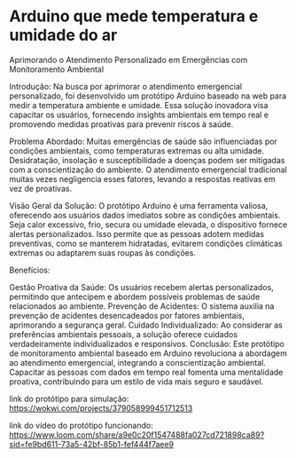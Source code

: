 # Arduino que mede temperatura e umidade do ar

Aprimorando o Atendimento Personalizado em Emergências com Monitoramento Ambiental

Introdução:
Na busca por aprimorar o atendimento emergencial personalizado, foi desenvolvido um protótipo Arduino baseado na web para medir a temperatura ambiente e umidade. 
Essa solução inovadora visa capacitar os usuários, fornecendo insights ambientais em tempo real e promovendo medidas proativas para prevenir riscos à saúde.

Problema Abordado:
Muitas emergências de saúde são influenciadas por condições ambientais, como temperaturas extremas ou alta umidade. Desidratação, insolação e susceptibilidade a doenças 
podem ser mitigadas com a conscientização do ambiente. O atendimento emergencial tradicional muitas vezes negligencia esses fatores, levando a respostas reativas em vez de proativas.

Visão Geral da Solução:
O protótipo Arduino é uma ferramenta valiosa, oferecendo aos usuários dados imediatos sobre as condições ambientais. Seja calor excessivo, frio, secura ou umidade elevada, o dispositivo 
fornece alertas personalizados. Isso permite que as pessoas adotem medidas preventivas, como se manterem hidratadas, evitarem condições climáticas extremas ou adaptarem suas roupas 
às condições.

Benefícios:

Gestão Proativa da Saúde: Os usuários recebem alertas personalizados, permitindo que antecipem e abordem possíveis problemas de saúde relacionados ao ambiente.
Prevenção de Acidentes: O sistema auxilia na prevenção de acidentes desencadeados por fatores ambientais, aprimorando a segurança geral.
Cuidado Individualizado: Ao considerar as preferências ambientais pessoais, a solução oferece cuidados verdadeiramente individualizados e responsivos.
Conclusão:
Este protótipo de monitoramento ambiental baseado em Arduino revoluciona a abordagem ao atendimento emergencial, integrando a conscientização ambiental.
Capacitar as pessoas com dados em tempo real fomenta uma mentalidade proativa, contribuindo para um estilo de vida mais seguro e saudável.

link do protótipo para simulação: https://wokwi.com/projects/379058999451712513

link do vídeo do protótipo funcionando: https://www.loom.com/share/a9e0c20f1547488fa027cd721898ca89?sid=fe9bd611-73a5-42bf-85b1-fef444f7aee9 




